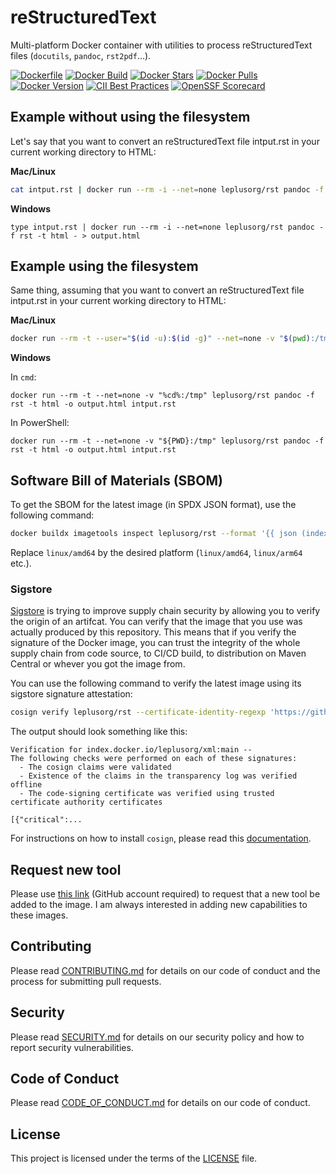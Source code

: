 # reStructuredText

Multi-platform Docker container with utilities to process reStructuredText files (`docutils`, `pandoc`, `rst2pdf`...).

[![Dockerfile](https://img.shields.io/badge/GitHub-Dockerfile-blue)](rst/Dockerfile)
[![Docker Build](https://github.com/leplusorg/docker-rst/workflows/Docker/badge.svg)](https://github.com/leplusorg/docker-rst/actions?query=workflow:"Docker")
[![Docker Stars](https://img.shields.io/docker/stars/leplusorg/rst)](https://hub.docker.com/r/leplusorg/rst)
[![Docker Pulls](https://img.shields.io/docker/pulls/leplusorg/rst)](https://hub.docker.com/r/leplusorg/rst)
[![Docker Version](https://img.shields.io/docker/v/leplusorg/rst?sort=semver)](https://hub.docker.com/r/leplusorg/rst)
[![CII Best Practices](https://bestpractices.coreinfrastructure.org/projects/10081/badge)](https://bestpractices.coreinfrastructure.org/projects/11221)
[![OpenSSF Scorecard](https://api.securityscorecards.dev/projects/github.com/leplusorg/docker-rst/badge)](https://securityscorecards.dev/viewer/?uri=github.com/leplusorg/docker-rst)

## Example without using the filesystem

Let's say that you want to convert an reStructuredText file intput.rst in your current working directory to HTML:

**Mac/Linux**

```bash
cat intput.rst | docker run --rm -i --net=none leplusorg/rst pandoc -f rst -t html - > output.html
```

**Windows**

```batch
type intput.rst | docker run --rm -i --net=none leplusorg/rst pandoc -f rst -t html - > output.html
```

## Example using the filesystem

Same thing, assuming that you want to convert an reStructuredText file intput.rst in your current working directory to HTML:

**Mac/Linux**

```bash
docker run --rm -t --user="$(id -u):$(id -g)" --net=none -v "$(pwd):/tmp" leplusorg/rst pandoc -f rst -t html -o output.html intput.rst
```

**Windows**

In `cmd`:

```batch
docker run --rm -t --net=none -v "%cd%:/tmp" leplusorg/rst pandoc -f rst -t html -o output.html intput.rst
```

In PowerShell:

```pwsh
docker run --rm -t --net=none -v "${PWD}:/tmp" leplusorg/rst pandoc -f rst -t html -o output.html intput.rst
```

## Software Bill of Materials (SBOM)

To get the SBOM for the latest image (in SPDX JSON format), use the
following command:

```bash
docker buildx imagetools inspect leplusorg/rst --format '{{ json (index .SBOM "linux/amd64").SPDX }}'
```

Replace `linux/amd64` by the desired platform (`linux/amd64`, `linux/arm64` etc.).

### Sigstore

[Sigstore](https://docs.sigstore.dev) is trying to improve supply
chain security by allowing you to verify the origin of an
artifcat. You can verify that the image that you use was actually
produced by this repository. This means that if you verify the
signature of the Docker image, you can trust the integrity of the
whole supply chain from code source, to CI/CD build, to distribution
on Maven Central or whever you got the image from.

You can use the following command to verify the latest image using its
sigstore signature attestation:

```bash
cosign verify leplusorg/rst --certificate-identity-regexp 'https://github\.com/leplusorg/docker-rst/\.github/workflows/.+' --certificate-oidc-issuer 'https://token.actions.githubusercontent.com'
```

The output should look something like this:

```text
Verification for index.docker.io/leplusorg/xml:main --
The following checks were performed on each of these signatures:
  - The cosign claims were validated
  - Existence of the claims in the transparency log was verified offline
  - The code-signing certificate was verified using trusted certificate authority certificates

[{"critical":...
```

For instructions on how to install `cosign`, please read this [documentation](https://docs.sigstore.dev/cosign/system_config/installation/).

## Request new tool

Please use [this link](https://github.com/leplusorg/docker-rst/issues/new?assignees=thomasleplus&labels=enhancement&template=feature_request.md&title=%5BFEAT%5D) (GitHub account required) to request that a new tool be added to the image. I am always interested in adding new capabilities to these images.

## Contributing

Please read [CONTRIBUTING.md](CONTRIBUTING.md) for details on our code of conduct and the process for submitting pull requests.

## Security

Please read [SECURITY.md](SECURITY.md) for details on our security policy and how to report security vulnerabilities.

## Code of Conduct

Please read [CODE_OF_CONDUCT.md](CODE_OF_CONDUCT.md) for details on our code of conduct.

## License

This project is licensed under the terms of the [LICENSE](LICENSE) file.
